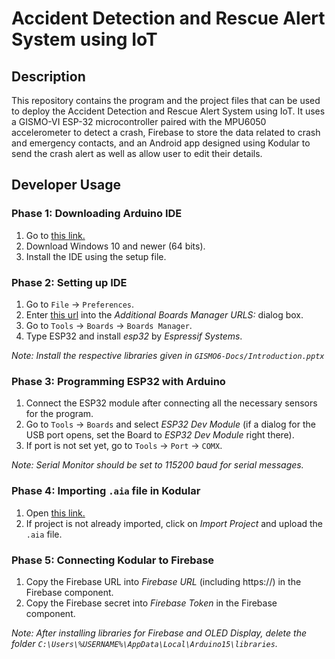 # Accident Detection and Rescue Alert System using IoT

## Description

This repository contains the program and the project files that can be used to deploy the Accident Detection and Rescue Alert System using IoT. It uses a GISMO-VI ESP-32 microcontroller paired with the MPU6050 accelerometer to detect a crash, Firebase to store the data related to crash and emergency contacts, and an Android app designed using Kodular to send the crash alert as well as allow user to edit their details.


## Developer Usage

### Phase 1: Downloading Arduino IDE

1. Go to [this link.](https://www.arduino.cc/en/software)
1. Download Windows 10 and newer (64 bits).
1. Install the IDE using the setup file.

### Phase 2: Setting up IDE

1. Go to `File` &rarr; `Preferences`.
1. Enter [this url](https://dl.espressif.com/dl/package_esp32_index.json) into the _Additional Boards Manager URLS:_ dialog box.
1. Go to `Tools` &rarr; `Boards` &rarr; `Boards Manager`.
1. Type ESP32 and install _esp32_ by _Espressif Systems_.

_Note: Install the respective libraries given in `GISMO6-Docs/Introduction.pptx`_

### Phase 3: Programming ESP32 with Arduino

1. Connect the ESP32 module after connecting all the necessary sensors for the program.
1. Go to `Tools` &rarr; `Boards` and select _ESP32 Dev Module_ (if a dialog for the USB port opens, set the Board to _ESP32 Dev Module_ right there).
1. If port is not set yet, go to `Tools` &rarr; `Port` &rarr; `COMX`.

_Note: Serial Monitor should be set to 115200 baud for serial messages._

### Phase 4: Importing `.aia` file in Kodular

1. Open [this link.](https://creator.kodular.io)
1. If project is not already imported, click on _Import Project_ and upload the `.aia` file.

### Phase 5: Connecting Kodular to Firebase

1. Copy the Firebase URL into _Firebase URL_ (including https://) in the Firebase component.
1. Copy the Firebase secret into _Firebase Token_ in the Firebase component.

_Note: After installing libraries for Firebase and OLED Display, delete the folder `C:\Users\%USERNAME%\AppData\Local\Arduino15\libraries`._

